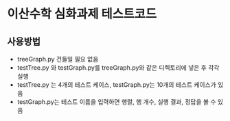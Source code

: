 # 이산수학 심화과제 테스트코드
## 사용방법
- treeGraph.py 건들일 필요 없음
- testTree.py 와 testGraph.py를 treeGraph.py와 같은 디렉토리에 넣은 후 각각 실행
- testTree.py 는 4개의 테스트 케이스, testGraph.py는 10개의 테스트 케이스가 있음
- testGraph.py는 테스트 이름을 입력하면 행렬, 행 개수, 실행 결과, 정답을 볼 수 있음
